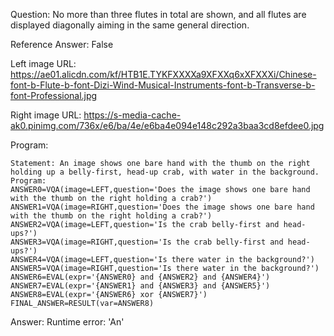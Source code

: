 Question: No more than three flutes in total are shown, and all flutes are displayed diagonally aiming in the same general direction.

Reference Answer: False

Left image URL: https://ae01.alicdn.com/kf/HTB1E.TYKFXXXXa9XFXXq6xXFXXXi/Chinese-font-b-Flute-b-font-Dizi-Wind-Musical-Instruments-font-b-Transverse-b-font-Professional.jpg

Right image URL: https://s-media-cache-ak0.pinimg.com/736x/e6/ba/4e/e6ba4e094e148c292a3baa3cd8efdee0.jpg

Program:

```
Statement: An image shows one bare hand with the thumb on the right holding up a belly-first, head-up crab, with water in the background.
Program:
ANSWER0=VQA(image=LEFT,question='Does the image shows one bare hand with the thumb on the right holding a crab?')
ANSWER1=VQA(image=RIGHT,question='Does the image shows one bare hand with the thumb on the right holding a crab?')
ANSWER2=VQA(image=LEFT,question='Is the crab belly-first and head-ups?')
ANSWER3=VQA(image=RIGHT,question='Is the crab belly-first and head-ups?')
ANSWER4=VQA(image=LEFT,question='Is there water in the background?')
ANSWER5=VQA(image=RIGHT,question='Is there water in the background?')
ANSWER6=EVAL(expr='{ANSWER0} and {ANSWER2} and {ANSWER4}')
ANSWER7=EVAL(expr='{ANSWER1} and {ANSWER3} and {ANSWER5}')
ANSWER8=EVAL(expr='{ANSWER6} xor {ANSWER7}')
FINAL_ANSWER=RESULT(var=ANSWER8)
```
Answer: Runtime error: 'An'

